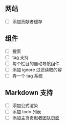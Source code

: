 ## 网站

- [ ] 添加贡献者缓存

## 组件

- [ ] 搜索
- [ ] tag 支持
- [ ] 每个栏目的自动导航组件
- [ ] 添加 ignore 过滤读取的容
- [ ] 弄一个 tag 系统

## Markdown 支持

- [ ] 添加公式渲染
- [ ] 添加 todo 列表
- [ ] 添加主页贡献者[团队页面](https://vitepress.dev/zh/reference/default-theme-team-page)

<!-- <script setup>
import { VPTeamMembers } from 'vitepress/theme'

const members = [
  {
    avatar: 'https://www.github.com/yyx990803.png',
    name: 'Evan You',
    title: 'Creator',
    links: [
      { icon: 'github', link: 'https://github.com/yyx990803' },
      { icon: 'twitter', link: 'https://twitter.com/youyuxi' }
    ]
  },
  ...
]
</script>

# Our Team

Say hello to our awesome team.

<VPTeamMembers size="small" :members /> -->